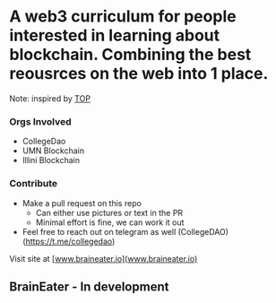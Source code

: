 # A web3 curriculum for people interested in learning about blockchain. Combining the best reousrces on the web into 1 place.
Note: inspired by [TOP](https://www.theodinproject.com/)

### Orgs Involved
- CollegeDao
- UMN Blockchain
- Illini Blockchain

### Contribute
- Make a pull request on this repo
  - Can either use pictures or text in the PR
  - Minimal effort is fine, we can work it out
- Feel free to reach out on telegram as well (CollegeDAO)(https://t.me/collegedao)

Visit site at [www.braineater.io](www.braineater.io)
## BrainEater - In development
